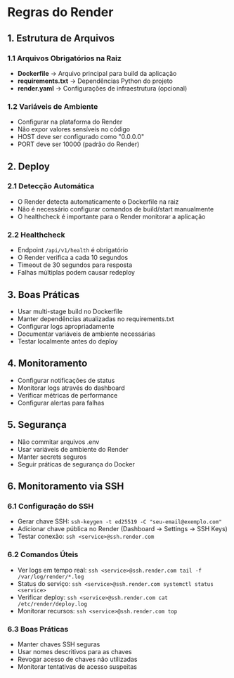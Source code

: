 # Regras do Render

## 1. Estrutura de Arquivos

### 1.1 Arquivos Obrigatórios na Raiz

- **Dockerfile** → Arquivo principal para build da aplicação
- **requirements.txt** → Dependências Python do projeto
- **render.yaml** → Configurações de infraestrutura (opcional)

### 1.2 Variáveis de Ambiente

- Configurar na plataforma do Render
- Não expor valores sensíveis no código
- HOST deve ser configurado como "0.0.0.0"
- PORT deve ser 10000 (padrão do Render)

## 2. Deploy

### 2.1 Detecção Automática

- O Render detecta automaticamente o Dockerfile na raiz
- Não é necessário configurar comandos de build/start manualmente
- O healthcheck é importante para o Render monitorar a aplicação

### 2.2 Healthcheck

- Endpoint `/api/v1/health` é obrigatório
- O Render verifica a cada 10 segundos
- Timeout de 30 segundos para resposta
- Falhas múltiplas podem causar redeploy

## 3. Boas Práticas

- Usar multi-stage build no Dockerfile
- Manter dependências atualizadas no requirements.txt
- Configurar logs apropriadamente
- Documentar variáveis de ambiente necessárias
- Testar localmente antes do deploy

## 4. Monitoramento

- Configurar notificações de status
- Monitorar logs através do dashboard
- Verificar métricas de performance
- Configurar alertas para falhas

## 5. Segurança

- Não commitar arquivos .env
- Usar variáveis de ambiente do Render
- Manter secrets seguros
- Seguir práticas de segurança do Docker

## 6. Monitoramento via SSH

### 6.1 Configuração do SSH

- Gerar chave SSH: `ssh-keygen -t ed25519 -C "seu-email@exemplo.com"`
- Adicionar chave pública no Render (Dashboard → Settings → SSH Keys)
- Testar conexão: `ssh <service>@ssh.render.com`

### 6.2 Comandos Úteis

- Ver logs em tempo real: `ssh <service>@ssh.render.com tail -f /var/log/render/*.log`
- Status do serviço: `ssh <service>@ssh.render.com systemctl status <service>`
- Verificar deploy: `ssh <service>@ssh.render.com cat /etc/render/deploy.log`
- Monitorar recursos: `ssh <service>@ssh.render.com top`

### 6.3 Boas Práticas

- Manter chaves SSH seguras
- Usar nomes descritivos para as chaves
- Revogar acesso de chaves não utilizadas
- Monitorar tentativas de acesso suspeitas
